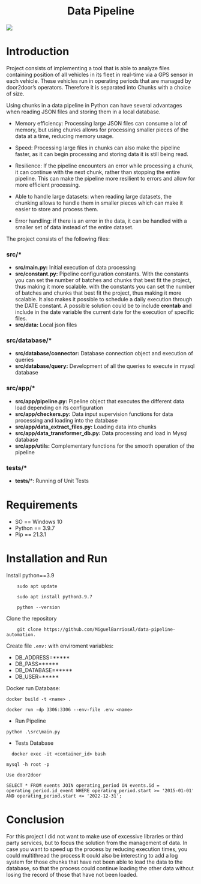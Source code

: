 <h1 align="center"> Data Pipeline </h1>

 <p align="left">
   <img src="https://img.shields.io/badge/STATUS-%20DEV-green">
</p>

# Introduction
Project consists of implementing a tool that is able to analyze files containing position of all vehicles in its fleet 
in real-time via a GPS sensor in each vehicle. These vehicles run in operating periods that are managed by door2door’s 
operators. Therefore it is separated into Chunks with a choice of size.

Using chunks in a data pipeline in Python can have several advantages when reading JSON files and storing them in a local 
database.

* Memory efficiency: Processing large JSON files can consume a lot of memory, but using chunks allows for processing smaller 
pieces of the data at a time, reducing memory usage.

* Speed: Processing large files in chunks can also make the pipeline faster, as it can begin processing and storing data 
it is still being read.

* Resilience: If the pipeline encounters an error while processing a chunk, it can continue with the next chunk, rather 
  than stopping the entire pipeline. This can make the pipeline more resilient to errors and allow for more efficient processing.

* Able to handle large datasets: when reading large datasets, the chunking allows to handle them in smaller pieces which
can make it easier to store and process them.

* Error handling: if there is an error in the data, it can be handled with a smaller set of data instead of the entire dataset.

The project consists of the following files:

### src/*

- **src/main.py:** Initial execution of data processing
- **src/constant.py:** Pipeline configuration constants. With the constants you can set the number of batches and chunks that 
best fit the project, thus making it more scalable. with the constants you can set the number of batches and chunks that best fit the project, thus making it more scalable.
It also makes it possible to schedule a daily execution through the DATE constant. A possible solution could be to include 
**crontab** and include in the date variable the current date for the execution of specific files.
- **src/data:** Local json files

### src/database/*

- **src/database/connector:** Database connection object and execution of queries
- **src/database/query:** Development of all the queries to execute in mysql database

### src/app/*
- **src/app/pipeline.py:** Pipeline object that executes the different data load depending on its configuration
- **src/app/checkers.py:** Data input supervision functions for data processing and loading into the database
- **src/app/data_extract_files.py:** Loading data into chunks
- **src/app/data_transformer_db.py:** Data processing and load in Mysql database
- **src/app/utils:** Complementary functions for the smooth operation of the pipeline

### tests/*

- **tests/***: Running of Unit Tests

# Requirements

- SO == Windows 10
- Python == 3.9.7
- Pip == 21.3.1

# Installation and Run

Install python==3.9

        sudo apt update

        sudo apt install python3.9.7

        python --version
Clone the repository

        git clone https://github.com/MiguelBarriosAl/data-pipeline-automation.

Create file `.env:` with enviroment variables:

*   DB_ADDRESS=*****
*   DB_PASS=*****
*   DB_DATABASE=*****
*   DB_USER=*****

  Docker run Database:
  

    docker build -t <name> . 

    docker run -dp 3306:3306 --env-file .env <name>

* Run Pipeline

`python .\src\main.py`

* Tests Database

`  docker exec -it <container_id> bash`

    mysql -h root -p

    Use door2door

    SELECT * FROM events JOIN operating_period ON events.id = operating_period.id_event WHERE operating_period.start >= '2015-01-01' AND operating_period.start <= '2022-12-31';


# Conclusion

For this project I did not want to make use of excessive libraries or third party services, but to focus the solution 
from the management of data.
In case you want to speed up the process by reducing execution times, you could multithread the process
It could also be interesting to add a log system for those chunks that have not been able to load the data to the database, 
so that the process could continue loading the other data without losing the record of those that have not been loaded.







